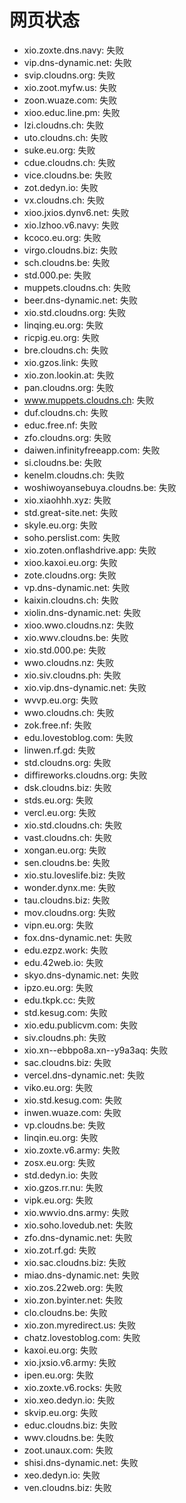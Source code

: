 # 网页状态
- xio.zoxte.dns.navy: 失败
- vip.dns-dynamic.net: 失败
- svip.cloudns.org: 失败
- xio.zoot.myfw.us: 失败
- zoon.wuaze.com: 失败
- xioo.educ.line.pm: 失败
- lzi.cloudns.ch: 失败
- uto.cloudns.ch: 失败
- suke.eu.org: 失败
- cdue.cloudns.ch: 失败
- vice.cloudns.be: 失败
- zot.dedyn.io: 失败
- vx.cloudns.ch: 失败
- xioo.jxios.dynv6.net: 失败
- xio.lzhoo.v6.navy: 失败
- kcoco.eu.org: 失败
- virgo.cloudns.biz: 失败
- sch.cloudns.be: 失败
- std.000.pe: 失败
- muppets.cloudns.ch: 失败
- beer.dns-dynamic.net: 失败
- xio.std.cloudns.org: 失败
- linqing.eu.org: 失败
- ricpig.eu.org: 失败
- bre.cloudns.ch: 失败
- xio.gzos.link: 失败
- xio.zon.lookin.at: 失败
- pan.cloudns.org: 失败
- www.muppets.cloudns.ch: 失败
- duf.cloudns.ch: 失败
- educ.free.nf: 失败
- zfo.cloudns.org: 失败
- daiwen.infinityfreeapp.com: 失败
- si.cloudns.be: 失败
- kenelm.cloudns.ch: 失败
- woshiwoyansebuya.cloudns.be: 失败
- xio.xiaohhh.xyz: 失败
- std.great-site.net: 失败
- skyle.eu.org: 失败
- soho.perslist.com: 失败
- xio.zoten.onflashdrive.app: 失败
- xioo.kaxoi.eu.org: 失败
- zote.cloudns.org: 失败
- vp.dns-dynamic.net: 失败
- kaixin.cloudns.ch: 失败
- xiolin.dns-dynamic.net: 失败
- xioo.wwo.cloudns.nz: 失败
- xio.wwv.cloudns.be: 失败
- xio.std.000.pe: 失败
- wwo.cloudns.nz: 失败
- xio.siv.cloudns.ph: 失败
- xio.vip.dns-dynamic.net: 失败
- wvvp.eu.org: 失败
- wwo.cloudns.ch: 失败
- zok.free.nf: 失败
- edu.lovestoblog.com: 失败
- linwen.rf.gd: 失败
- std.cloudns.org: 失败
- diffireworks.cloudns.org: 失败
- dsk.cloudns.biz: 失败
- stds.eu.org: 失败
- vercl.eu.org: 失败
- xio.std.cloudns.ch: 失败
- vast.cloudns.ch: 失败
- xongan.eu.org: 失败
- sen.cloudns.be: 失败
- xio.stu.loveslife.biz: 失败
- wonder.dynx.me: 失败
- tau.cloudns.biz: 失败
- mov.cloudns.org: 失败
- vipn.eu.org: 失败
- fox.dns-dynamic.net: 失败
- edu.ezpz.work: 失败
- edu.42web.io: 失败
- skyo.dns-dynamic.net: 失败
- ipzo.eu.org: 失败
- edu.tkpk.cc: 失败
- std.kesug.com: 失败
- xio.edu.publicvm.com: 失败
- siv.cloudns.ph: 失败
- xio.xn--ebbpo8a.xn--y9a3aq: 失败
- sac.cloudns.biz: 失败
- vercel.dns-dynamic.net: 失败
- viko.eu.org: 失败
- xio.std.kesug.com: 失败
- inwen.wuaze.com: 失败
- vp.cloudns.be: 失败
- linqin.eu.org: 失败
- xio.zoxte.v6.army: 失败
- zosx.eu.org: 失败
- std.dedyn.io: 失败
- xio.gzos.rr.nu: 失败
- vipk.eu.org: 失败
- xio.wwvio.dns.army: 失败
- xio.soho.lovedub.net: 失败
- zfo.dns-dynamic.net: 失败
- xio.zot.rf.gd: 失败
- xio.sac.cloudns.biz: 失败
- miao.dns-dynamic.net: 失败
- xio.zos.22web.org: 失败
- xio.zon.byinter.net: 失败
- clo.cloudns.be: 失败
- xio.zon.myredirect.us: 失败
- chatz.lovestoblog.com: 失败
- kaxoi.eu.org: 失败
- xio.jxsio.v6.army: 失败
- ipen.eu.org: 失败
- xio.zoxte.v6.rocks: 失败
- xio.xeo.dedyn.io: 失败
- skvip.eu.org: 失败
- educ.cloudns.biz: 失败
- wwv.cloudns.be: 失败
- zoot.unaux.com: 失败
- shisi.dns-dynamic.net: 失败
- xeo.dedyn.io: 失败
- ven.cloudns.biz: 失败
